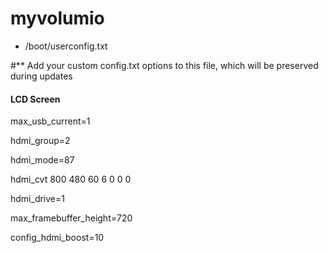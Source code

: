 # myvolumio

- /boot/userconfig.txt

#** Add your custom config.txt options to this file, which will be preserved during updates
#### LCD Screen
max_usb_current=1

hdmi_group=2

hdmi_mode=87

hdmi_cvt 800 480 60 6 0 0 0

hdmi_drive=1

max_framebuffer_height=720

config_hdmi_boost=10

